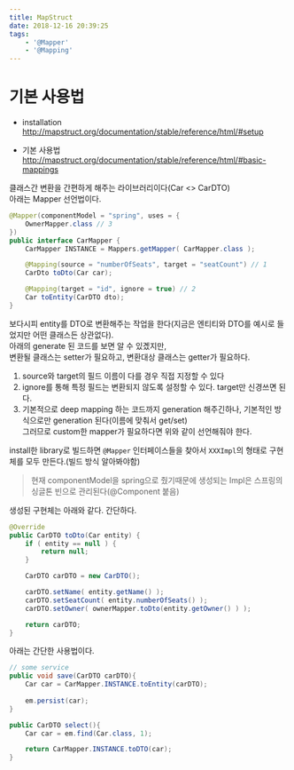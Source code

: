 ```yaml
---
title: MapStruct
date: 2018-12-16 20:39:25
tags:
    - '@Mapper'
    - '@Mapping'
---
```


# 기본 사용법  
- installation  
<http://mapstruct.org/documentation/stable/reference/html/#setup>  

- 기본 사용법  
<http://mapstruct.org/documentation/stable/reference/html/#basic-mappings>  

클래스간 변환을 간편하게 해주는 라이브러리이다(Car <> CarDTO)  
아래는 Mapper 선언법이다.  

```java
@Mapper(componentModel = "spring", uses = {
    OwnerMapper.class // 3
})
public interface CarMapper {
    CarMapper INSTANCE = Mappers.getMapper( CarMapper.class );

    @Mapping(source = "numberOfSeats", target = "seatCount") // 1
    CarDto toDto(Car car);

    @Mapping(target = "id", ignore = true) // 2
    Car toEntity(CarDTO dto);
}
```

보다시피 entity를 DTO로 변환해주는 작업을 한다(지금은 엔티티와 DTO를 예시로 들었지만 어떤 클래스든 상관없다).  
아래의 generate 된 코드를 보면 알 수 있곘지만,  
변환될 클래스는 setter가 필요하고, 변환대상 클래스는 getter가 필요하다.  

1. source와 target의 필드 이름이 다를 경우 직접 지정할 수 있다  
2. ignore를 통해 특정 필드는 변환되지 않도록 설정할 수 있다. target만 신경쓰면 된다.  
3. 기본적으로 deep mapping 하는 코드까지 generation 해주긴하나, 기본적인 방식으로만 generation 된다(이름에 맞춰서 get/set)  
그러므로 custom한 mapper가 필요하다면 위와 같이 선언해줘야 한다.  

install한 library로 빌드하면 `@Mapper` 인터페이스들을 찾아서 `XXXImpl`의 형태로 구현체를 모두 만든다.(빌드 방식 알아봐야함)  
> 현재 componentModel을 spring으로 줬기때문에 생성되는 Impl은 스프링의 싱글톤 빈으로 관리된다(@Component 붙음)  

생성된 구현체는 아래와 같다. 간단하다.  

```java
@Override
public CarDTO toDto(Car entity) {
    if ( entity == null ) {
        return null;
    }

    CarDTO carDTO = new CarDTO();

    carDTO.setName( entity.getName() );
    carDTO.setSeatCount( entity.numberOfSeats() );
    carDTO.setOwner( ownerMapper.toDto(entity.getOwner() ) );

    return carDTO;
}
```

아래는 간단한 사용법이다.  

```java
// some service
public void save(CarDTO carDTO){
    Car car = CarMapper.INSTANCE.toEntity(carDTO);
    
    em.persist(car);
}

public CarDTO select(){
    Car car = em.find(Car.class, 1);

    return CarMapper.INSTANCE.toDTO(car);
}
```

<!-- more -->